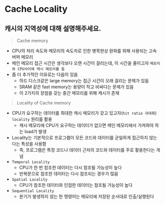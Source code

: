 # Cache Locality

## 캐시의 지역성에 대해 설명해주세요.

> Cache memory

- CPU의 처리 속도와 메모리의 속도차로 인한 병목현상 완화를 위해 사용되는 고속 버퍼 메모리
- 메인 메모리 접근 시간은 생각보다 오랜 시간이 걸리는데, 이 시간을 줄이고자 `메모리와 CPU사이에 캐시 메모리를 둠`
- 좀 더 추가적인 이유로는 다음이 있음
  - 하드 디스크같은 large memory는 접근 시간이 오래 걸리는 문제가 있음
  - SRAM 같은 fast memory는 용량이 작고 비싸다는 문제가 있음
  - 이 2가지의 장점을 갖는 중간 메모리를 위해 캐시가 존재

> Locality of Cache memory

- CPU가 요구하는 데이터를 최대한 캐시 메모리가 갖고 있고자(`hit ratio 극대화`) `locality` 원리를 활용
  - 캐시 메모리에 CPU가 요구하는 데이터가 없으면 메인 메모리에서 가져와야 하는 load가 발생
- Locality는 기본적으로 프로그램이 모든 코드와 데이터를 균일하게 접근하지 않는다는 특성을 사용함
  - 즉, 프로그램은 특정 코드나 데이터 근처의 코드와 데이터를 주로 활용한다는 개념
- `Temporal Locality`
  - CPU가 한 번 참조한 데이터는 다시 참조될 가능성이 높다
  - 반복문으로 참조한 데이터는 다시 참조되는 경우가 많음
- `Spatial Locality`
  - CPU가 참조한 데이터와 인접한 데이터는 참조될 가능성이 높다
- `Sequential Locality`
  - 분기가 발생하지 않는 한 명령어는 메모리에 저장된 순서대로 인출/실행된다

